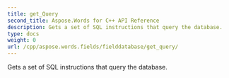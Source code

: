 ```yaml
---
title: get_Query
second_title: Aspose.Words for C++ API Reference
description: Gets a set of SQL instructions that query the database. 
type: docs
weight: 0
url: /cpp/aspose.words.fields/fielddatabase/get_query/
---
```


Gets a set of SQL instructions that query the database. 

